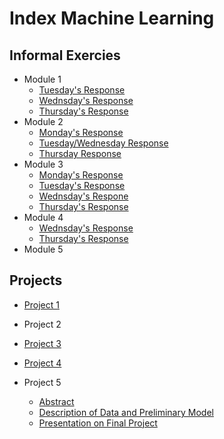 # Index Machine Learning 

## Informal Exercies
- Module 1
    - [Tuesday's Response](mod1/tuesday1.md)
    - [Wednsday's Response](mod1/wed1.md)
    - [Thursday's Response](images/thurs1.md)
- Module 2
  - [Monday's Response](mod2/monday2.md)
  - [Tuesday/Wednesday Response](mod2/tuesday2.md)
  - [Thursday Response](mod2/thursday2.md)
- Module 3
  - [Monday's Response](mod3/monday3.md)
  - [Tuesday's Response](mod3/tuesday3.md)
  - [Wednsday's Respone](mod3/wednsday3.md)
  - [Thursday's Response](mod3/thursday3.md)
- Module 4
  - [Wednsday's Response](mod4/wednsday4.md)
  - [Thursday's Response](mod4/thursday4.md)
- Module 5

## Projects
- [Project 1](mod1/project1.md)

- Project 2

- [Project 3](mod3/project3.md)

- [Project 4](mod4/project4.md)

- Project 5
  - [Abstract](mod5/abstract.md)
  - [Description of Data and Preliminary Model](mod5/data_description.md)
  - [Presentation on Final Project](data310_final_video.mp4)
